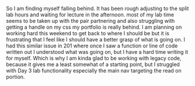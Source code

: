 So I am finding myself falling behind. It has been rough adjusting to the split
lab hours and waiting for lecture in the afternoon. most of my lab time seems to
be taken up with the pair partnering and also struggling with getting a handle on
my css my portfolio is really behind. I am planning on working hard this weekend
to get back to where I should be but it is frustrating that I feel like I should
have a better grasp of what is going on. I had this similar issue in 201 where once
I saw a function or line of code written out I understood what was going on, but
I have a hard time writing it for myself. Which is why I am kinda glad to be working
with legacy code, because it gives me a least somewhat of a starting point, but I
struggled with Day 3 lab functionality especially the main nav targeting the read on
portion.
